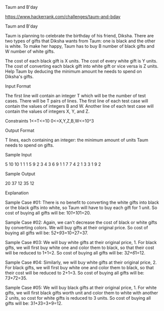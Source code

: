 Taum and B'day

https://www.hackerrank.com/challenges/taum-and-bday

Taum and B'day

Taum is planning to celebrate the birthday of his friend, Diksha. There are two types of gifts that 
Diksha wants from Taum: one is black and the other is white. To make her happy, Taum has to buy B number 
of black gifts and W number of white gifts.

The cost of each black gift is X units.
The cost of every white gift is Y units.
The cost of converting each black gift into white gift or vice versa is Z units.
Help Taum by deducing the minimum amount he needs to spend on Diksha's gifts.

Input Format

The first line will contain an integer T which will be the number of test cases.
There will be T pairs of lines. The first line of each test case will contain the values of integers B and W. 
Another line of each test case will contain the values of integers X, Y, and Z.

Constraints 
1<=T<=10
0<=X,Y,Z,B,W<=10^3

Output Format

T lines, each containing an integer: the minimum amount of units Taum needs to spend on gifts.

Sample Input

5
10 10
1 1 1
5 9
2 3 4
3 6
9 1 1
7 7
4 2 1
3 3
1 9 2

Sample Output

20
37
12
35
12

Explanation

Sample Case #01: 
There is no benefit to converting the white gifts into black or the black gifts into white, so Taum will have to buy each 
gift for 1 unit. So cost of buying all gifts will be: 10*1+10*1=20.

Sample Case #02: 
Again, we can't decrease the cost of black or white gifts by converting colors. We will buy gifts at their original price. 
So cost of buying all gifts will be: 5*2+9*3=10+27=37.

Sample Case #03: 
We will buy white gifts at their original price, 1. For black gifts, we will first buy white one and color them to black, 
so that their cost will be reduced to 1+1=2. So cost of buying all gifts will be: 3*2+6*1=12.

Sample Case #04: 
Similarly, we will buy white gifts at their original price, 2. For black gifts, we will first buy white one and color 
them to black, so that their cost will be reduced to 2+1=3. So cost of buying all gifts will be: 7*3+7*2=35.

Sample Case #05: We will buy black gifts at their original price, 1. For white gifts, we will first black gifts 
worth unit and color them to white with another 2 units, so cost for white gifts is reduced to 3 units. 
So cost of buying all gifts will be: 3*1+3*3=3+9=12.
